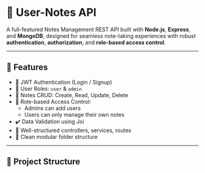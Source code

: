 # 📝 User-Notes API

A full-featured Notes Management REST API built with **Node.js**, **Express**, and **MongoDB**, designed for seamless note-taking experiences with robust **authentication**, **authorization**, and **role-based access control**.

---

## 🚀 Features

- 🔐 JWT Authentication (Login / Signup)
- 👤 User Roles: `user` & `admin`
- 🧾 Notes CRUD: Create, Read, Update, Delete
- 👮 Role-based Access Control:
  - Admins can add users
  - Users can only manage their own notes
- ✔️ Data Validation using Joi
- 🧠 Well-structured controllers, services, routes
- 📂 Clean modular folder structure

---

## 📁 Project Structure

